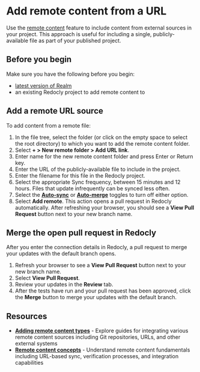 # Add remote content from a URL

Use the [remote content](./remote-content.md) feature to include content from external sources in your project.
This approach is useful for including a single, publicly-available file as part of your published project.

## Before you begin

Make sure you have the following before you begin:

- [latest version of Realm](../../../get-started/upgrade-realm-version.md)
- an existing Redocly project to add remote content to

## Add a remote URL source

To add content from a remote file:

1. In the file tree, select the folder (or click on the empty space to select the root directory) to which you want to add the remote content folder.
1. Select **+ > New remote folder > Add URL link**.
1. Enter name for the new remote content folder and press Enter or Return key.
1. Enter the URL of the publicly-available file to include in the project.
1. Enter the filename for this file in the Redocly project.
1. Select the appropriate Sync frequency, between 15 minutes and 12 hours.
   Files that update infrequently can be synced less often.
2. Select the [**Auto-sync**](./remote-content.md#auto-sync-and-auto-merge) or [**Auto-merge**](./remote-content.md#auto-sync-and-auto-merge) toggles to turn off either option.
3. Select **Add remote**.
   This action opens a pull request in Redocly automatically.
   After refreshing your browser, you should see a **View Pull Request** button next to your new branch name.

## Merge the open pull request in Redocly

After you enter the connection details in Redocly, a pull request to merge your updates with the default branch opens.

1. Refresh your browser to see a **View Pull Request** button next to your new branch name.
2. Select **View Pull Request**.
3. Review your updates in the **Review** tab.
4. After the tests have run and your pull request has been approved, click the **Merge** button to merge your updates with the default branch.

## Resources

- **[Adding remote content types](./index.md)** - Explore guides for integrating various remote content sources including Git repositories, URLs, and other external systems
- **[Remote content concepts](./remote-content.md)** - Understand remote content fundamentals including URL-based sync, verification processes, and integration capabilities
